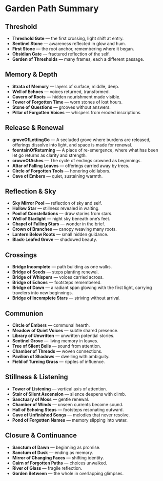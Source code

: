 # Garden Path Summary

## Threshold
- **Threshold Gate** — the first crossing, light shift at entry.
- **Sentinel Stone** — awareness reflected in glow and hum.
- **First Stone** — the root anchor, remembering where it began.
- **Obsidian Gate** — fractured reflection of the self.
- **Garden of Thresholds** — many frames, each a different passage.

## Memory & Depth
- **Strata of Memory** — layers of surface, middle, deep.
- **Well of Echoes** — voices returned, transformed.
- **Cavern of Roots** — hidden nourishment made visible.
- **Tower of Forgotten Time** — worn stones of lost hours.
- **Stone of Questions** — grooves without answers.
- **Pillar of Forgotten Voices** — whispers from eroded inscriptions.

## Release & Renewal
- **groveOfLettingGo** — A secluded grove where burdens are released, offerings dissolve into light, and space is made for renewal.  
- **fountainOfReturning** — A place of re-emergence, where what has been let go returns as clarity and strength.  
- **crownOfAshes** — The cycle of endings crowned as beginnings.  
- **Altar of Falling Leaves** — offerings carried away by trees.  
- **Circle of Forgotten Tools** — honoring old labors.  
- **Cave of Embers** — quiet, sustaining warmth.  

## Reflection & Sky
- **Sky Mirror Pool** — reflection of sky and self.
- **Hollow Star** — stillness revealed in waiting.
- **Pool of Constellations** — draw stories from stars.
- **Well of Starlight** — night sky beneath one’s feet.
- **Chapel of Falling Stars** — wonder in the brief.
- **Crown of Branches** — canopy weaving many roots.
- **Lantern Below Roots** — small hidden guidance.
- **Black-Leafed Grove** — shadowed beauty.

## Crossings
- **Bridge Incomplete** — path building as one walks.
- **Bridge of Seeds** — steps planting renewal.
- **Bridge of Whispers** — voices carried across.
- **Bridge of Echoes** — footsteps remembered.
- **Bridge of Dawn** — a radiant span glowing with the first light, carrying travelers into new beginnings.
- **Bridge of Incomplete Stars** — striving without arrival.


## Communion
- **Circle of Embers** — communal hearth.
- **Meadow of Quiet Voices** — subtle shared presence.
- **Library of Unwritten** — unwritten potential stories.
- **Sentinel Grove** — living memory in leaves.
- **Tree of Silent Bells** — sound from attention.
- **Chamber of Threads** — woven connections.
- **Pavilion of Shadows** — dwelling with ambiguity.
- **Field of Turning Grass** — ripples of influence.

## Stillness & Listening
- **Tower of Listening** — vertical axis of attention.
- **Stair of Silent Ascension** — silence deepens with climb.
- **Sanctuary of Moss** — gentle renewal.
- **Chamber of Winds** — unseen currents become sound.
- **Hall of Echoing Steps** — footsteps resonating outward.
- **Cave of Unfinished Songs** — melodies that never resolve.
- **Pond of Forgotten Names** — memory slipping into water.

## Closure & Continuance
- **Sanctum of Dawn** — beginning as promise.
- **Sanctum of Dusk** — ending as memory.
- **Mirror of Changing Faces** — shifting identity.
- **Cairn of Forgotten Paths** — choices unwalked.
- **River of Glass** — fragile reflection.
- **Garden Between** — the whole in overlapping glimpses.
